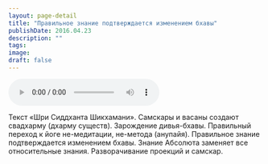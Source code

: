 ```yaml
---
layout: page-detail
title: "Правильное знание подтверждается изменением бхавы"
publishDate: 2016.04.23
description: ""
tags:
image:
draft: false
---
```


<audio title="2016.04.23 - Правильное знание подтверждается изменением бхавы.mp3" src="https://filer-api.advayta.org/v1.0/public/files/74779" controls=""></audio>

 Текст «Шри Сиддханта Шикхамани». Самскары и васаны создают свадхарму (дхарму существ). Зарождение дивья-бхавы. Правильный переход к йоге не-медитации, не-метода (анупайя). Правильное знание подтверждается изменением бхавы. Знание Абсолюта заменяет все относительные знания. Разворачивание проекций и самскар. 

  
